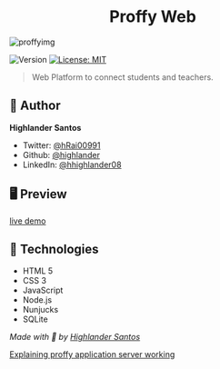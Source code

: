 <h1 align="center">Proffy Web</h1>

![proffyimg](https://user-images.githubusercontent.com/38596921/98200696-ed864380-1f0c-11eb-8820-06b66870a6b2.jpg)

<p>
  <img alt="Version" src="https://img.shields.io/badge/version-1.0-blue.svg?cacheSeconds=2592000" />
  <a href="#" target="_blank">
    <img alt="License: MIT" src="https://img.shields.io/badge/License-MIT-yellow.svg" />
  </a>
</p>

> Web Platform to connect students and teachers.

## 👤 Author

**Highlander Santos**

- Twitter: [@hRai00991](https://twitter.com/Rai00991)
- Github: [@highlander](https://github.com/highlander08)
- LinkedIn: [@hhighlander08](https://linkedin.com/in/highlander08)

## 🖥 Preview


[live demo](https://vibrant-clarke-aba5c7.netlify.app)



## 🧰 Technologies
- HTML 5
- CSS 3
- JavaScript
- Node.js
- Nunjucks
- SQLite

_Made with 💜 by [Highlander Santos](http://www.github.com/highlander08)_


[Explaining proffy application server working](https://www.youtube.com/watch?v=ry3vGJ17TCo)

